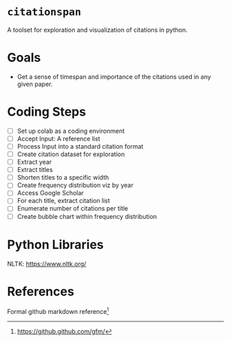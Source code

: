 # `citationspan`
A toolset for exploration and visualization of citations in python.

# Goals
* Get a sense of timespan and importance of the citations used in any
given paper.

# Coding Steps
 - [ ] Set up colab as a coding environment
 - [ ] Accept Input: A reference list   
 - [ ] Process Input into a standard citation format
 - [ ] Create citation dataset for exploration
 - [ ] Extract year  
 - [ ] Extract titles 
 - [ ] Shorten titles to a specific width
 - [ ] Create frequency distribution viz by year
 - [ ] Access Google Scholar
 - [ ] For each title, extract citation list
 - [ ] Enumerate number of citations per title
 - [ ] Create bubble chart within frequency distribution

# Python Libraries
NLTK: https://www.nltk.org/

# References
Formal github markdown reference[^1]

[^1]: https://github.github.com/gfm/